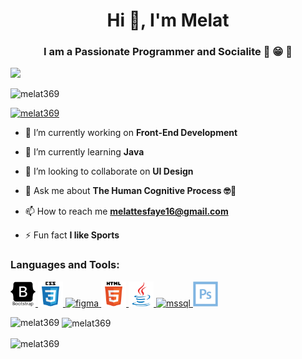 <h1 align="center">Hi 👋, I'm Melat</h1>
<h3 align="center">I am a Passionate Programmer and Socialite 🎉 😁 🎉</h3>
<img src="https://blog.domotz.com/wp-content/uploads/2022/03/WomanVR-blog-1.jpeg">

<p align="left"> <img src="https://komarev.com/ghpvc/?username=melat369&label=Profile%20views&color=0e75b6&style=flat" alt="melat369" /> </p>

<p align="left"> <a href="https://github.com/ryo-ma/github-profile-trophy"><img src="https://github-profile-trophy.vercel.app/?username=melat369" alt="melat369" /></a> </p>

- 🔭 I’m currently working on **Front-End Development**

- 🌱 I’m currently learning **Java**

- 👯 I’m looking to collaborate on **UI Design**

- 💬 Ask me about **The Human Cognitive Process 🤓🧠**

- 📫 How to reach me **melattesfaye16@gmail.com**

- ⚡ Fun fact **I like Sports**

<h3 align="left">Languages and Tools:</h3>
<p align="left"> <a href="https://getbootstrap.com" target="_blank" rel="noreferrer"> <img src="https://raw.githubusercontent.com/devicons/devicon/master/icons/bootstrap/bootstrap-plain-wordmark.svg" alt="bootstrap" width="40" height="40"/> </a> <a href="https://www.w3schools.com/css/" target="_blank" rel="noreferrer"> <img src="https://raw.githubusercontent.com/devicons/devicon/master/icons/css3/css3-original-wordmark.svg" alt="css3" width="40" height="40"/> </a> <a href="https://www.figma.com/" target="_blank" rel="noreferrer"> <img src="https://www.vectorlogo.zone/logos/figma/figma-icon.svg" alt="figma" width="40" height="40"/> </a> <a href="https://www.w3.org/html/" target="_blank" rel="noreferrer"> <img src="https://raw.githubusercontent.com/devicons/devicon/master/icons/html5/html5-original-wordmark.svg" alt="html5" width="40" height="40"/> </a> <a href="https://www.java.com" target="_blank" rel="noreferrer"> <img src="https://raw.githubusercontent.com/devicons/devicon/master/icons/java/java-original.svg" alt="java" width="40" height="40"/> </a> <a href="https://www.microsoft.com/en-us/sql-server" target="_blank" rel="noreferrer"> <img src="https://www.svgrepo.com/show/303229/microsoft-sql-server-logo.svg" alt="mssql" width="40" height="40"/> </a> <a href="https://www.photoshop.com/en" target="_blank" rel="noreferrer"> <img src="https://raw.githubusercontent.com/devicons/devicon/master/icons/photoshop/photoshop-line.svg" alt="photoshop" width="40" height="40"/> </a> </p>

<p><img align="left" src="https://github-readme-stats.vercel.app/api/top-langs?username=melat369&show_icons=true&locale=en&layout=compact" alt="melat369" /></p>

<p>&nbsp;<img align="center" src="https://github-readme-stats.vercel.app/api?username=melat369&show_icons=true&locale=en" alt="melat369" /></p>

<p><img align="center" src="https://github-readme-streak-stats.herokuapp.com/?user=melat369&" alt="melat369" /></p>
